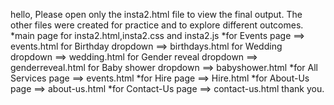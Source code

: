 hello,
Please open only the insta2.html file to view the final output. The other files were created for practice and to explore different outcomes.
*main page for insta2.html,insta2.css and insta2.js
*for Events page ==> events.html
   for Birthday dropdown ==> birthdays.html
   for Wedding dropdown ==>  wedding.html
   for Gender reveal dropdown ==> genderreveal.html
   for Baby shower dropdown ==> babyshower.html
*for All Services page ==> events.html
*for Hire page ==> Hire.html
*for About-Us page ==> about-us.html
*for Contact-Us page  ==> contact-us.html
thank you.
